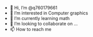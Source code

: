 - 👋 Hi, I’m @q760179661
- 👀 I’m interested in Computer graphics
- 🌱 I’m currently learning math
- 💞️ I’m looking to collaborate on ...
- 📫 How to reach me 

<!---
q760179661/q760179661 is a ✨ special ✨ repository because its `README.md` (this file) appears on your GitHub profile.
You can click the Preview link to take a look at your changes.
--->
